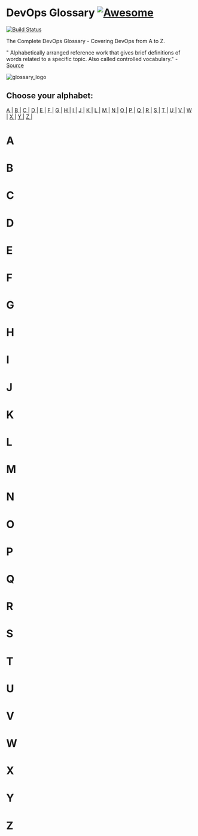 # DevOps Glossary [![Awesome](https://cdn.rawgit.com/sindresorhus/awesome/d7305f38d29fed78fa85652e3a63e154dd8e8829/media/badge.svg)](https://github.com/sindresorhus/awesome) 

[![Build Status](https://travis-ci.org/TheRemoteLab/devops-glossary.svg?branch=master)](https://travis-ci.org/TheRemoteLab/devops-glossary)


The Complete DevOps Glossary - Covering DevOps from A to Z. 

" Alphabetically arranged reference work that gives brief definitions of words related to a specific topic. Also called controlled vocabulary." - [Source](http://www.businessdictionary.com/definition/glossary.html#ixzz3x2CyAJi6)

![glossary_logo](https://cloud.githubusercontent.com/assets/8342133/12264204/20b3d262-b95b-11e5-880d-c052b11a5a0a.png)


## Choose your alphabet:

[ A ](#a) | [ B ](#b) | [ C ](#c) | [ D ](#d) | [ E ](#e) | [ F ](#f) | [ G ](#g) | [ H ](#h) | [ I ](#i) | [ J ](#j) | [ K ](#k) | [ L ](#l) | [ M ](#m) | [ N ](#n) | [ O ](#o) | [ P ](#p) | [ Q ](#q) | [ R ](#r) | [ S ](#s) | [ T ](#t) | [ U ](#u) | [ V ](#v) | [ W ](#w) | [ X ](#x) | [ Y ](#y) | [ Z ](#z) |

# A 
# B
# C
# D
# E
# F
# G
# H
# I
# J
# K
# L
# M
# N
# O
# P
# Q
# R
# S
# T
# U
# V
# W
# X
# Y
# Z

